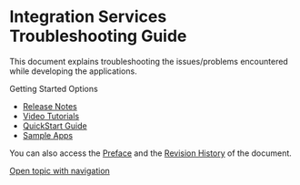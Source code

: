                       


Integration Services Troubleshooting Guide
==========================================

This document explains troubleshooting the issues/problems encountered while developing the applications.

Getting Started Options

*   [Release Notes](../../../Foundry/voltmx_foundry_release_notes/Content/VoltMX_Foundry_Release_Notes.md)
*   [Video Tutorials](../../../docs/tutorials/appFactory.md)
*   [QuickStart Guide](../../../Foundry/voltmx_foundry_crm_quick_start_guide/Content/homepage.md)
*   [Sample Apps](https://github.com/HCL-TECH-SOFTWARE/volt-mx-samples)

You can also access the [Preface](Overview1.md) and the [Revision History](Revision_History.md) of the document.

[Open topic with navigation](../Content/Integration_Services_Troubleshooting_Guide.md)

